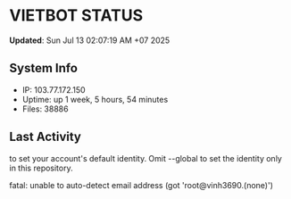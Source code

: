 # VIETBOT STATUS
**Updated**: Sun Jul 13 02:07:19 AM +07 2025

## System Info
- IP: 103.77.172.150
- Uptime: up 1 week, 5 hours, 54 minutes
- Files: 38886

## Last Activity

to set your account's default identity.
Omit --global to set the identity only in this repository.

fatal: unable to auto-detect email address (got 'root@vinh3690.(none)')
